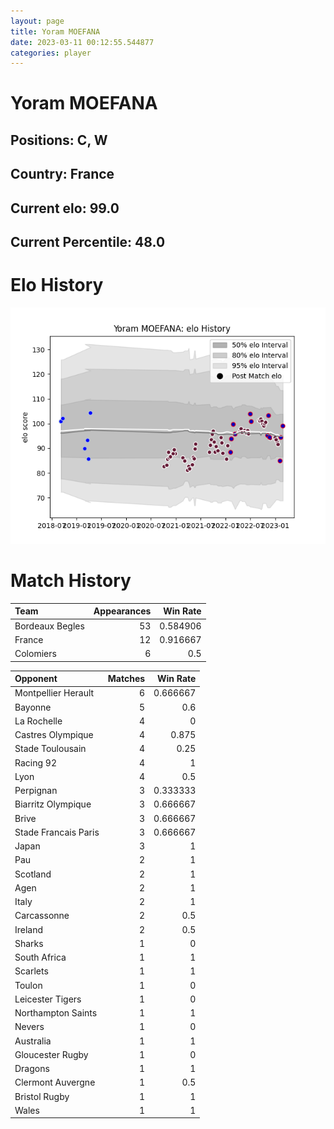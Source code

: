 ```yaml
---  
layout: page  
title: Yoram MOEFANA  
date: 2023-03-11 00:12:55.544877  
categories: player  
---
```

# Yoram MOEFANA

## Positions: C, W

## Country: France

## Current elo: 99.0

## Current Percentile: 48.0

# Elo History


![elo history](history_YoramMOEFANA.png)
# Match History


| Team            |   Appearances |   Win Rate |
|:----------------|--------------:|-----------:|
| Bordeaux Begles |            53 |   0.584906 |
| France          |            12 |   0.916667 |
| Colomiers       |             6 |   0.5      |

| Opponent             |   Matches |   Win Rate |
|:---------------------|----------:|-----------:|
| Montpellier Herault  |         6 |   0.666667 |
| Bayonne              |         5 |   0.6      |
| La Rochelle          |         4 |   0        |
| Castres Olympique    |         4 |   0.875    |
| Stade Toulousain     |         4 |   0.25     |
| Racing 92            |         4 |   1        |
| Lyon                 |         4 |   0.5      |
| Perpignan            |         3 |   0.333333 |
| Biarritz Olympique   |         3 |   0.666667 |
| Brive                |         3 |   0.666667 |
| Stade Francais Paris |         3 |   0.666667 |
| Japan                |         3 |   1        |
| Pau                  |         2 |   1        |
| Scotland             |         2 |   1        |
| Agen                 |         2 |   1        |
| Italy                |         2 |   1        |
| Carcassonne          |         2 |   0.5      |
| Ireland              |         2 |   0.5      |
| Sharks               |         1 |   0        |
| South Africa         |         1 |   1        |
| Scarlets             |         1 |   1        |
| Toulon               |         1 |   0        |
| Leicester Tigers     |         1 |   0        |
| Northampton Saints   |         1 |   1        |
| Nevers               |         1 |   0        |
| Australia            |         1 |   1        |
| Gloucester Rugby     |         1 |   0        |
| Dragons              |         1 |   1        |
| Clermont Auvergne    |         1 |   0.5      |
| Bristol Rugby        |         1 |   1        |
| Wales                |         1 |   1        |